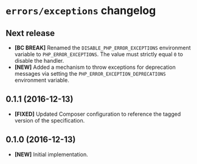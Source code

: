 # `errors/exceptions` changelog

## Next release

- **[BC BREAK]** Renamed the `DISABLE_PHP_ERROR_EXCEPTIONS` environment variable
  to `PHP_ERROR_EXCEPTIONS`. The value must strictly equal `0` to disable the
  handler.
- **[NEW]** Added a mechanism to throw exceptions for deprecation messages via
  setting the `PHP_ERROR_EXCEPTION_DEPRECATIONS` environment variable.

## 0.1.1 (2016-12-13)

- **[FIXED]** Updated Composer configuration to reference the tagged version of
  the specification.

## 0.1.0 (2016-12-13)

- **[NEW]** Initial implementation.
